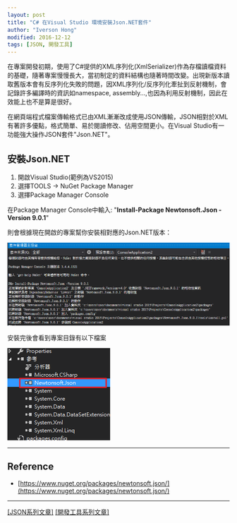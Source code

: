 ```yaml
---
layout: post
title: "C# 在Visual Studio 環境安裝Json.NET套件"
author: "Iverson Hong"
modified: 2016-12-12
tags: [JSON, 開發工具]
---
```


在專案開發初期，使用了C#提供的XML序列化(XmlSerializer)作為存檔讀檔資料的基礎，隨著專案慢慢長大，當初制定的資料結構也隨著時間改變。出現新版本讀取舊版本會有反序列化失敗的問題，因XML序列化/反序列化牽扯到反射機制，會記錄許多編譯時的資訊如namespace, assembly...,也因為利用反射機制，因此在效能上也不是算是很好。

在網頁端程式檔案傳輸格式已由XML漸漸改成使用JSON傳輸，JSON相對於XML有著許多優點，格式簡單、易於閱讀修改、佔用空間更小。在Visual Studio有一功能強大操作JSON套件"Json.NET"。

## 安裝Json.NET ##

1. 開啟Visual Studio(範例為VS2015)
2. 選擇TOOLS -> NuGet Package Manager
3. 選擇Package Manager Console

在Package Manager Console中輸入: "**Install-Package Newtonsoft.Json -Version 9.0.1**"

則會根據現在開啟的專案幫你安裝相對應的Json.NET版本：

![](..\images\postImage\CSharp_Json_Net_Install\001.png)

安裝完後會看到專案目錄有以下檔案

![](..\images\postImage\CSharp_Json_Net_Install\002.png)

----------

## Reference ##

- [https://www.nuget.org/packages/newtonsoft.json/](https://www.nuget.org/packages/newtonsoft.json/)

----------

[[JSON系列文章]](http://iverson127.github.io/tags/#JSON)
[[開發工具系列文章]](http://iverson127.github.io/tags/#開發工具)